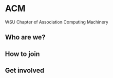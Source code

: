 # ACM
WSU Chapter of Association Computing Machinery

## Who are we?

## How to join

## Get involved
